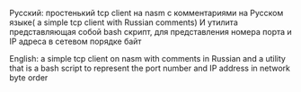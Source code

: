 Русский: простенький tcp client на nasm с комментариями на Русском языке( a simple tcp client with Russian comments) И утилита представляющая собой bash скрипт, для представления номера порта и IP адреса в сетевом порядке байт

English: a simple tcp client on nasm with comments in Russian and a utility that is a bash script to represent the port number and IP address in network byte order

